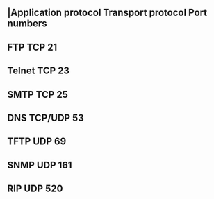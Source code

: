 |Application protocol             Transport protocol            Port numbers
----------------------------------------------------------------------------
FTP                              TCP                           21
----------------------------------------------------------------------------
Telnet                           TCP                           23
----------------------------------------------------------------------------
SMTP                             TCP                           25
----------------------------------------------------------------------------
DNS                              TCP/UDP                       53
----------------------------------------------------------------------------
TFTP                             UDP                           69
----------------------------------------------------------------------------
SNMP                             UDP                           161
----------------------------------------------------------------------------
RIP                              UDP                           520
----------------------------------------------------------------------------
